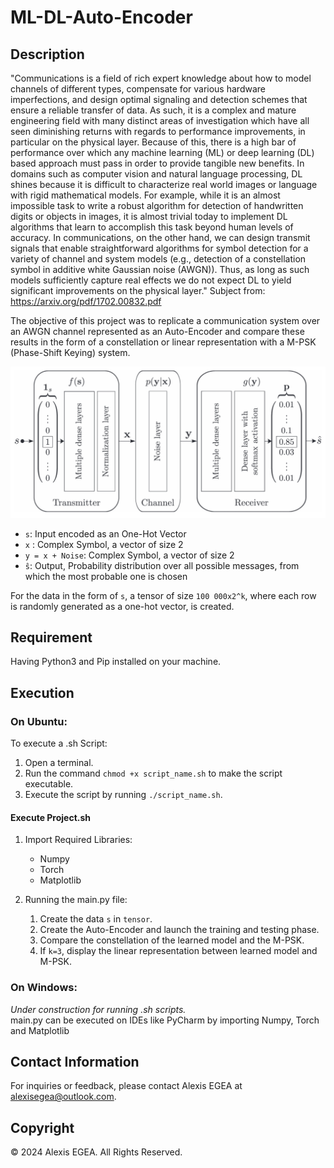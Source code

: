 # ML-DL-Auto-Encoder

## Description 

"Communications is a field of rich expert knowledge about how to model channels of different types, compensate for various hardware imperfections, and design optimal signaling and detection schemes that ensure a reliable transfer of data. As such, it is a complex and mature engineering field with many distinct areas of investigation which have all seen diminishing returns with regards to performance improvements, in particular on the physical layer. Because of this, there is a high bar of performance over which any machine learning (ML) or deep learning (DL) based approach must pass in order to provide tangible new benefits. In domains such as computer vision and natural language processing, DL shines because it is difficult to characterize real world images or language with rigid mathematical models. For
example, while it is an almost impossible task to write a robust algorithm for detection of handwritten digits or objects in images, it is almost trivial today to implement DL algorithms that learn to accomplish this task beyond human levels of accuracy. In communications, on the other hand, we can design transmit signals that enable straightforward algorithms for symbol detection for a variety of channel and system models (e.g., detection of a constellation symbol in additive white Gaussian noise (AWGN)). Thus, as long as such models sufficiently capture real effects we do not expect DL to yield significant improvements on the physical layer."
Subject from: https://arxiv.org/pdf/1702.00832.pdf

The objective of this project was to replicate a communication system over an AWGN channel represented as an Auto-Encoder and compare these results in the form of a constellation or linear representation with a M-PSK (Phase-Shift Keying) system. 

![Auto-Encoder Representation](img/Auto-Encoder.png)
    
* `s`: Input encoded as an One-Hot Vector  
* `x` : Complex Symbol, a vector of size 2  
* `y = x + Noise`: Complex Symbol, a vector of size 2
* `ŝ`: Output, Probability distribution over all possible messages, from which the most probable one is chosen

For the data in the form of `s`, a tensor of size `100 000x2^k`, where each row is randomly generated as a one-hot vector, is created.

## Requirement

Having Python3 and Pip installed on your machine.

## Execution 

### On Ubuntu:

To execute a .sh Script:  
   1. Open a terminal.  
   2. Run the command `chmod +x script_name.sh` to make the script executable.  
   3. Execute the script by running `./script_name.sh`.  

#### Execute Project.sh  

1. Import Required Libraries:
    * Numpy
    * Torch
    * Matplotlib

2. Running the main.py file:
    1. Create the data `s` in `tensor`.
    2. Create the Auto-Encoder and launch the training and testing phase.
    3. Compare the constellation of the learned model and the M-PSK.
    4. If `k=3`, display the linear representation between learned model and M-PSK.


### On Windows:

*Under construction for running .sh scripts.*  
main.py can be executed on IDEs like PyCharm by importing Numpy, Torch and Matplotlib

## Contact Information

 For inquiries or feedback, please contact Alexis EGEA at [alexisegea@outlook.com](mailto:alexisegea@outlook.com).

## Copyright

© 2024 Alexis EGEA. All Rights Reserved.
